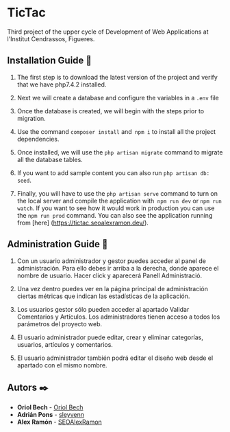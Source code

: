 # TicTac

Third project of the upper cycle of Development of Web Applications at l'Institut Cendrassos, Figueres.

## Installation Guide 🚀

1. The first step is to download the latest version of the project and verify that we have php7.4.2 installed.

2. Next we will create a database and configure the variables in a `.env` file

3. Once the database is created, we will begin with the steps prior to migration.

4. Use the command `composer install` and` npm i` to install all the project dependencies.

5. Once installed, we will use the `php artisan migrate` command to migrate all the database tables.

6. If you want to add sample content you can also run `php artisan db: seed`.

7. Finally, you will have to use the `php artisan serve` command to turn on the local server and compile the application with` npm run dev` or `npm run watch`. If you want to see how it would work in production you can use the `npm run prod` command. You can also see the application running from [here] (https://tictac.seoalexramon.dev/).

## Administration Guide 🔧

1. Con un usuario administrador y gestor puedes acceder al panel de administración. Para ello debes ir arriba a la derecha, donde aparece el nombre de usuario. Hacer click y aparecerá Panell Administració.

2. Una vez dentro puedes ver en la página principal de administración ciertas métricas que indican las estadísticas de la aplicación.

3. Los usuarios gestor sólo pueden acceder al apartado Validar Comentarios y Artículos. Los administradores tienen acceso a todos los parámetros del proyecto web.

4. El usuario administrador puede editar, crear y eliminar categorías, usuarios, artículos y comentarios.

5. El usuario administrador también podrá editar el diseño web desde el apartado con el mismo nombre.

## Autors ✒️

* **Oriol Bech**  - [Oriol Bech](https://github.com/OriolBech)
* **Adrián Pons** - [sleyvenn](https://github.com/sleyvenn)
* **Alex Ramón** - [SEOAlexRamon](https://github.com/SEOAlexRamon)